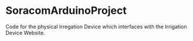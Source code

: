# SoracomArduinoProject

Code for the physical Irregation Device which interfaces with the Irrigation Device Website.
